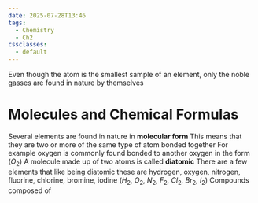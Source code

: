 ```yaml
---
date: 2025-07-28T13:46
tags:
  - Chemistry
  - Ch2
cssclasses:
  - default
---
```

Even though the atom is the smallest sample of an element, only the noble gasses are found in nature by themselves

# Molecules and Chemical Formulas
Several elements are found in nature in **molecular form**
This means that they are two or more of the same type of atom bonded together
For example oxygen is commonly found bonded to another oxygen in the form ($O_2$)
A molecule made up of two atoms is called **diatomic** 
There are a few elements that like being diatomic these are
hydrogen, oxygen, nitrogen, fluorine, chlorine, bromine, iodine 
($H_2,\ O_2,\ N_2,\ F_2,\ Cl_2,\ Br_2,\ I_2$)
Compounds composed of 
